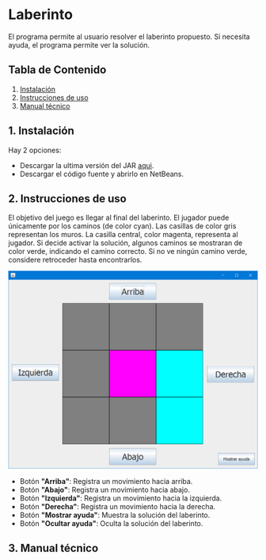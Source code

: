 # Laberinto

El programa permite al usuario resolver el laberinto propuesto. Si necesita ayuda, el programa permite ver la solución.

## Tabla de Contenido

1. [Instalación](https://github.com/SantiagoArboleda1/Laberinto/tree/master#1-instalaci%C3%B3n)
2. [Instrucciones de uso](https://github.com/SantiagoArboleda1/Laberinto/tree/master#2-instrucciones-de-uso)
3. [Manual técnico](https://github.com/SantiagoArboleda1/Laberinto/tree/master#3-manual-t%C3%A9cnico)

## 1. Instalación
Hay 2 opciones:

- Descargar la ultima versión  del JAR [aqui](https://github.com/SantiagoArboleda1/Laberinto/releases).
- Descargar el código fuente y abrirlo en NetBeans.

## 2. Instrucciones de uso

El objetivo del juego es llegar al final del laberinto. El jugador puede únicamente por los caminos (de color cyan). Las casillas de color gris representan los muros. La casilla central, color magenta, representa al jugador. Si decide activar la solución, algunos caminos se mostraran de color verde, indicando el camino correcto. Si no ve ningún camino verde, considere retroceder hasta encontrarlos.

![Interfaz](GUI.png)

- Botón **"Arriba"**: Registra un movimiento hacia arriba.
- Botón **"Abajo"**: Registra un movimiento hacia abajo.
- Botón **"Izquierda"**: Registra un movimiento hacia la izquierda.
- Botón **"Derecha"**: Registra un movimiento hacia la derecha.
- Botón **"Mostrar ayuda"**: Muestra la solución del laberinto.
- Botón **"Ocultar ayuda"**: Oculta la solución del laberinto.

## 3. Manual técnico
